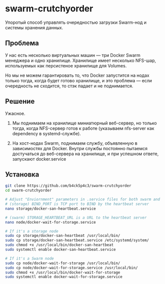 swarm-crutchyorder
=====
Упоротый способ управлять очередностью загрузки Swarm-нод и системы хранения данных.

## Проблема
У нас есть несколько виртуальных машин — три Docker Swarm менеджера и одно хранилище.
Хранилище имеет несколько NFS-шар, используемых как персистеное хранилище для Volumes.

Но мы не можем гарантировать то, что Docker запустится на нодах только тогда, когда будет
готово хранилище, и это проблема — если очередность не сходится, то стэк падает и не поднимается.

## Решение
Ужасное. 

  1. Мы поднимаем на хранилище миниатюрный веб-сервер, но только тогда, когда NFS-сервер
     готов к работе (указываем nfs-server как dependency в systemd-службе).

  2. На хост-нодах Swarm, поднимаем службу, объявленную в зависимостях для Docker. 
     Внутри службы постоянно пытаемся достучаться до веб-сервера на хранилище, и при успешном
     ответе, запускают docker.service

## Установка
```bash
git clone https://github.com/b4ck5p4c3/swarm-crutchyorder
cd swarm-crutchyorder

# Adjust "Enviornment" parameters in .service files for both swarm and storage nodes
# (storage) BIND_PORT is TCP port to BIND by the heartbeat server
nano storage/docker-san-heartbeat.service

# (swarm) STORAGE_HEARTBEAT_URL is a URL to the heartbeat server
nano node/docker-wait-for-storage.service

# If it's a storage node
sudo cp storage/docker-san-heartbeat /usr/local/bin/
sudo cp storage/docker-san-heartbeat.service /etc/systemd/system/
sudo chmod +x /usr/local/bin/docker-san-heartbeat
sudo systemctl enable docker-san-heartbeat.service

# If it's a Swarm node
sudo cp node/docker-wait-for-storage /usr/local/bin/
sudo cp node/docker-wait-for-storage.service /usr/local/bin/
sudo chmod +x /usr/local/bin/docker-wait-for-storage
sudo systemctl enable docker-wait-for-storage.service
```
